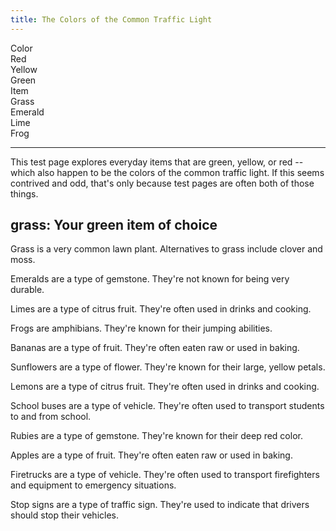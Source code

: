 ```yaml
---
title: The Colors of the Common Traffic Light
---
```


<div id="markdoc-chooser"><div><div class="markdoc-pref__container"><div class="markdoc-pref__label">Color</div><div class="markdoc-pref__pill " data-pref-id="color" data-option-id="red">Red</div><div class="markdoc-pref__pill " data-pref-id="color" data-option-id="yellow">Yellow</div><div class="markdoc-pref__pill selected" data-pref-id="color" data-option-id="green">Green</div></div><div class="markdoc-pref__container"><div class="markdoc-pref__label">Item</div><div class="markdoc-pref__pill selected" data-pref-id="item" data-option-id="grass">Grass</div><div class="markdoc-pref__pill " data-pref-id="item" data-option-id="emerald">Emerald</div><div class="markdoc-pref__pill " data-pref-id="item" data-option-id="lime">Lime</div><div class="markdoc-pref__pill " data-pref-id="item" data-option-id="frog">Frog</div></div><hr/></div></div>
<div id="markdoc-content"><article><p>This test page explores everyday items that are green, yellow, or red -- which also happen to be the colors of the common traffic light. If this seems contrived and odd, that's only because test pages are often both of those things.</p><h2>grass: Your green item of choice</h2><div class="markdoc__toggleable" data-if=49><div class="markdoc__toggleable" data-if=45><p>Grass is a very common lawn plant. Alternatives to grass include clover and moss.</p></div><div class="markdoc__toggleable markdoc__hidden" data-if=46><p>Emeralds are a type of gemstone. They're not known for being very durable.</p></div><div class="markdoc__toggleable markdoc__hidden" data-if=47><p>Limes are a type of citrus fruit. They're often used in drinks and cooking.</p></div><div class="markdoc__toggleable markdoc__hidden" data-if=48><p>Frogs are amphibians. They're known for their jumping abilities.</p></div></div><div class="markdoc__toggleable markdoc__hidden" data-if=50><div class="markdoc__toggleable markdoc__hidden" data-if=52><p>Bananas are a type of fruit. They're often eaten raw or used in baking.</p></div><div class="markdoc__toggleable markdoc__hidden" data-if=53><p>Sunflowers are a type of flower. They're known for their large, yellow petals.</p></div><div class="markdoc__toggleable markdoc__hidden" data-if=54><p>Lemons are a type of citrus fruit. They're often used in drinks and cooking.</p></div><div class="markdoc__toggleable markdoc__hidden" data-if=55><p>School buses are a type of vehicle. They're often used to transport students to and from school.</p></div></div><div class="markdoc__toggleable markdoc__hidden" data-if=51><div class="markdoc__toggleable markdoc__hidden" data-if=56><p>Rubies are a type of gemstone. They're known for their deep red color.</p></div><div class="markdoc__toggleable markdoc__hidden" data-if=57><p>Apples are a type of fruit. They're often eaten raw or used in baking.</p></div><div class="markdoc__toggleable markdoc__hidden" data-if=58><p>Firetrucks are a type of vehicle. They're often used to transport firefighters and equipment to emergency situations.</p></div><div class="markdoc__toggleable markdoc__hidden" data-if=59><p>Stop signs are a type of traffic sign. They're used to indicate that drivers should stop their vehicles.</p></div></div></article></div>
  <script>    clientRenderer.initialize({        pagePrefsConfig: [{"n":"Color","i":"color","o":"traffic_light_color_options"},{"n":"Item","i":"item","o":"<COLOR>_item_options"}],        prefOptionsConfig: {"traffic_light_color_options":[{"n":"Red","i":"red"},{"n":"Yellow","i":"yellow"},{"n":"Green","d":true,"i":"green"}],"red_item_options":[{"n":"Ruby","i":"ruby"},{"n":"Apple","d":true,"i":"apple"},{"n":"Firetruck","i":"firetruck"},{"n":"Stop sign","i":"stop_sign"}],"yellow_item_options":[{"n":"Banana","d":true,"i":"banana"},{"n":"Sunflower","i":"sunflower"},{"n":"Lemon","i":"lemon"},{"n":"School bus","i":"school_bus"}],"green_item_options":[{"n":"Grass","d":true,"i":"grass"},{"n":"Emerald","i":"emerald"},{"n":"Lime","i":"lime"},{"n":"Frog","i":"frog"}]},        selectedValsByPrefId: {"color":"green","item":"grass"},        ifFunctionsByRef: {"45":{"$$mdtype":"Function","name":"equals","parameters":{"0":{"$$mdtype":"Variable","path":["item"],"value":"grass"},"1":"grass"},"value":true,"ref":"45"},"46":{"$$mdtype":"Function","name":"equals","parameters":{"0":{"$$mdtype":"Variable","path":["item"],"value":"grass"},"1":"emerald"},"value":false,"ref":"46"},"47":{"$$mdtype":"Function","name":"equals","parameters":{"0":{"$$mdtype":"Variable","path":["item"],"value":"grass"},"1":"lime"},"value":false,"ref":"47"},"48":{"$$mdtype":"Function","name":"equals","parameters":{"0":{"$$mdtype":"Variable","path":["item"],"value":"grass"},"1":"frog"},"value":false,"ref":"48"},"49":{"$$mdtype":"Function","name":"equals","parameters":{"0":{"$$mdtype":"Variable","path":["color"],"value":"green"},"1":"green"},"value":true,"ref":"49"},"50":{"$$mdtype":"Function","name":"equals","parameters":{"0":{"$$mdtype":"Variable","path":["color"],"value":"green"},"1":"yellow"},"value":false,"ref":"50"},"51":{"$$mdtype":"Function","name":"equals","parameters":{"0":{"$$mdtype":"Variable","path":["color"],"value":"green"},"1":"red"},"value":false,"ref":"51"},"52":{"$$mdtype":"Function","name":"equals","parameters":{"0":{"$$mdtype":"Variable","path":["item"],"value":"grass"},"1":"banana"},"value":false,"ref":"52"},"53":{"$$mdtype":"Function","name":"equals","parameters":{"0":{"$$mdtype":"Variable","path":["item"],"value":"grass"},"1":"sunflower"},"value":false,"ref":"53"},"54":{"$$mdtype":"Function","name":"equals","parameters":{"0":{"$$mdtype":"Variable","path":["item"],"value":"grass"},"1":"lemon"},"value":false,"ref":"54"},"55":{"$$mdtype":"Function","name":"equals","parameters":{"0":{"$$mdtype":"Variable","path":["item"],"value":"grass"},"1":"school_bus"},"value":false,"ref":"55"},"56":{"$$mdtype":"Function","name":"equals","parameters":{"0":{"$$mdtype":"Variable","path":["item"],"value":"grass"},"1":"ruby"},"value":false,"ref":"56"},"57":{"$$mdtype":"Function","name":"equals","parameters":{"0":{"$$mdtype":"Variable","path":["item"],"value":"grass"},"1":"apple"},"value":false,"ref":"57"},"58":{"$$mdtype":"Function","name":"equals","parameters":{"0":{"$$mdtype":"Variable","path":["item"],"value":"grass"},"1":"firetruck"},"value":false,"ref":"58"},"59":{"$$mdtype":"Function","name":"equals","parameters":{"0":{"$$mdtype":"Variable","path":["item"],"value":"grass"},"1":"stop_sign"},"value":false,"ref":"59"}}    });  </script>  
